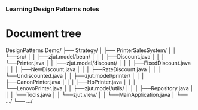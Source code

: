 ### Learning Design Patterns notes

# Document tree

DesignPatterns Demo/
├── Strategy/
│   ├── PrinterSalesSystem/
│   │   └──src/
│   │      ├──zjut.model/bean/
│   │      │  ├──Discount.java
│   │      │  └──Printer.java
│   │      ├──zjut.model/discount/
│   │      │  ├──FixedDiscount.java
│   │      │  ├──NewDiscount.java
│   │      │  ├──RateDiscount.java
│   │      │  └──Undiscounted.java
│   │      ├──zjut.model/printer/
│   │      │  ├──CanonPrinter.java
│   │      │  ├──HpPrinter.java
│   │      │  └──LenovoPrinter.java
│   │      ├──zjut.model/utils/
│   │      │  ├──Repository.java
│   │      │  └──Tools.java
│   │      └──zjut.view/
│   │         └──MainApplication.java
│   └── .../
└── .../